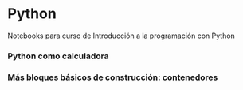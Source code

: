 # Python
Notebooks para curso de Introducción a la programación con Python

### Python como calculadora
### Más bloques básicos de construcción: contenedores
